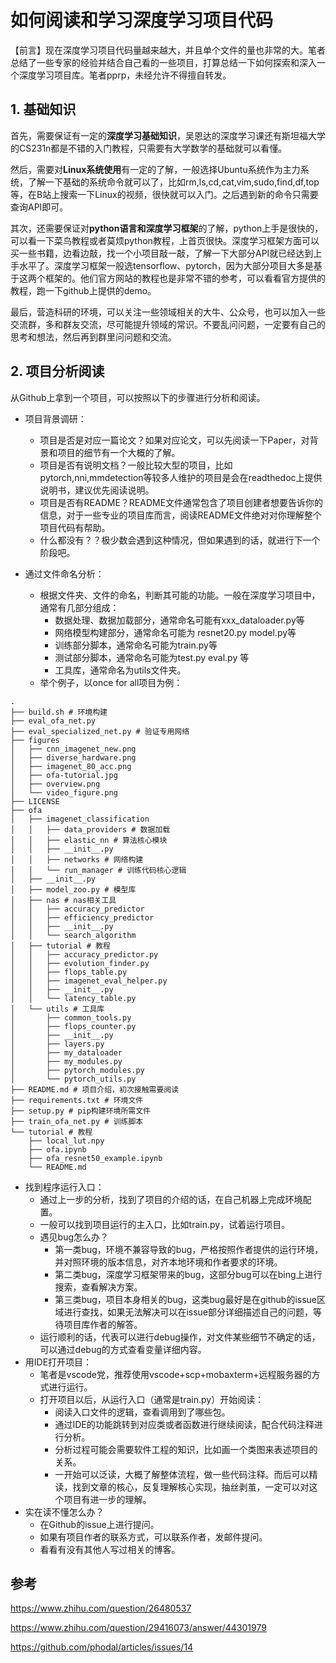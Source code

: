 # 如何阅读和学习深度学习项目代码

【前言】现在深度学习项目代码量越来越大，并且单个文件的量也非常的大。笔者总结了一些专家的经验并结合自己看的一些项目，打算总结一下如何探索和深入一个深度学习项目库。笔者pprp，未经允许不得擅自转发。

## 1. 基础知识

首先，需要保证有一定的**深度学习基础知识**，吴恩达的深度学习课还有斯坦福大学的CS231n都是不错的入门教程，只需要有大学数学的基础就可以看懂。

然后，需要对**Linux系统使用**有一定的了解，一般选择Ubuntu系统作为主力系统，了解一下基础的系统命令就可以了，比如rm,ls,cd,cat,vim,sudo,find,df,top等，在B站上搜索一下Linux的视频，很快就可以入门。之后遇到新的命令只需要查询API即可。

其次，还需要保证对**python语言和深度学习框架**的了解，python上手是很快的，可以看一下菜鸟教程或者莫烦python教程，上首页很快。深度学习框架方面可以买一些书籍，边看边敲，找一个小项目敲一敲，了解一下大部分API就已经达到上手水平了。深度学习框架一般选tensorflow、pytorch，因为大部分项目大多是基于这两个框架的。他们官方网站的教程也是非常不错的参考，可以看看官方提供的教程，跑一下github上提供的demo。

最后，营造科研的环境，可以关注一些领域相关的大牛、公众号，也可以加入一些交流群，多和群友交流，尽可能提升领域的常识。不要乱问问题，一定要有自己的思考和想法，然后再到群里问问题和交流。

## 2. 项目分析阅读

从Github上拿到一个项目，可以按照以下的步骤进行分析和阅读。

- 项目背景调研：

  - 项目是否是对应一篇论文？如果对应论文，可以先阅读一下Paper，对背景和项目的细节有一个大概的了解。
  - 项目是否有说明文档？一般比较大型的项目，比如pytorch,nni,mmdetection等较多人维护的项目是会在readthedoc上提供说明书，建议优先阅读说明。
  - 项目是否有README？README文件通常包含了项目创建者想要告诉你的信息，对于一些专业的项目库而言，阅读README文件绝对对你理解整个项目代码有帮助。
  - 什么都没有？？极少数会遇到这种情况，但如果遇到的话，就进行下一个阶段吧。

- 通过文件命名分析：

  - 根据文件夹、文件的命名，判断其可能的功能。一般在深度学习项目中，通常有几部分组成：
    - 数据处理、数据加载部分，通常命名可能有xxx_dataloader.py等
    - 网络模型构建部分，通常命名可能为 resnet20.py model.py等
    - 训练部分脚本，通常命名可能为train.py等
    - 测试部分脚本，通常命名可能为test.py eval.py 等
    - 工具库，通常命名为utils文件夹。
  - 举个例子，以once for all项目为例：

```
.
├── build.sh # 环境构建
├── eval_ofa_net.py
├── eval_specialized_net.py # 验证专用网络
├── figures
│   ├── cnn_imagenet_new.png
│   ├── diverse_hardware.png
│   ├── imagenet_80_acc.png
│   ├── ofa-tutorial.jpg
│   ├── overview.png
│   └── video_figure.png
├── LICENSE
├── ofa 
│   ├── imagenet_classification 
│   │   ├── data_providers # 数据加载
│   │   ├── elastic_nn # 算法核心模块
│   │   ├── __init__.py
│   │   ├── networks # 网络构建
│   │   └── run_manager # 训练代码核心逻辑
│   ├── __init__.py
│   ├── model_zoo.py # 模型库
│   ├── nas # nas相关工具
│   │   ├── accuracy_predictor
│   │   ├── efficiency_predictor
│   │   ├── __init__.py
│   │   └── search_algorithm
│   ├── tutorial # 教程
│   │   ├── accuracy_predictor.py
│   │   ├── evolution_finder.py
│   │   ├── flops_table.py
│   │   ├── imagenet_eval_helper.py
│   │   ├── __init__.py
│   │   └── latency_table.py
│   └── utils # 工具库
│       ├── common_tools.py
│       ├── flops_counter.py
│       ├── __init__.py
│       ├── layers.py
│       ├── my_dataloader
│       ├── my_modules.py
│       ├── pytorch_modules.py
│       └── pytorch_utils.py
├── README.md # 项目介绍，初次接触需要阅读
├── requirements.txt # 环境文件
├── setup.py # pip构建环境所需文件
├── train_ofa_net.py # 训练脚本
└── tutorial # 教程
    ├── local_lut.npy
    ├── ofa.ipynb
    ├── ofa_resnet50_example.ipynb
    └── README.md

```

- 找到程序运行入口：
  - 通过上一步的分析，找到了项目的介绍的话，在自己机器上完成环境配置。
  - 一般可以找到项目运行的主入口，比如train.py，试着运行项目。
  - 遇见bug怎么办？
    - 第一类bug，环境不兼容导致的bug，严格按照作者提供的运行环境，并对照环境的版本信息，对齐本地环境和作者要求的环境。
    - 第二类bug，深度学习框架带来的bug，这部分bug可以在bing上进行搜索，查看解决方案。
    - 第三类bug，项目本身相关的bug，这类bug最好是在github的issue区域进行查找，如果无法解决可以在issue部分详细描述自己的问题，等待项目库作者的解答。
  - 运行顺利的话，代表可以进行debug操作，对文件某些细节不确定的话，可以通过debug的方式查看变量详细内容。
- 用IDE打开项目：
  - 笔者是vscode党，推荐使用vscode+scp+mobaxterm+远程服务器的方式进行运行。
  - 打开项目以后，从运行入口（通常是train.py）开始阅读：
    - 阅读入口文件的逻辑，查看调用到了哪些包。
    - 通过IDE的功能跳转到对应类或者函数进行继续阅读，配合代码注释进行分析。
    - 分析过程可能会需要软件工程的知识，比如画一个类图来表述项目的关系。
    - 一开始可以泛读，大概了解整体流程，做一些代码注释。而后可以精读，找到文章的核心，反复理解核心实现，抽丝剥茧，一定可以对这个项目有进一步的理解。
- 实在读不懂怎么办？
  - 在Github的issue上进行提问。
  - 如果有项目作者的联系方式，可以联系作者，发邮件提问。
  - 看看有没有其他人写过相关的博客。

## 参考

https://www.zhihu.com/question/26480537

https://www.zhihu.com/question/29416073/answer/44301979

https://github.com/phodal/articles/issues/14





